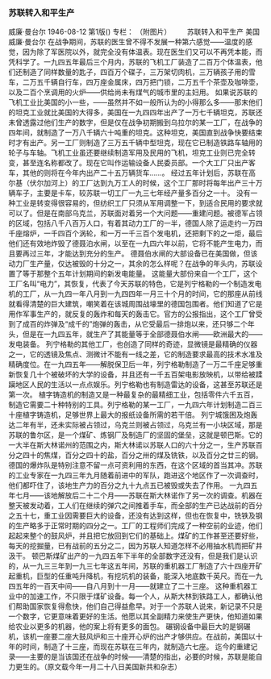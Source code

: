 ### 苏联转入和平生产
威廉·曼台尔
1946-08-12
第1版()
专栏：
（附图片）
　　苏联转入和平生产
    美国威廉·曼台尔
    在战争期间，苏联的医生曾不得不发展一种第六感觉——温度的感觉，因为除了军医院以外，就完全没有体温表。现在医生们又可以不再凭本能，而凭科学了。一九四五年最后三个月内，苏联的飞机工厂装造了二百万个体温表，他们还制造了同样数量的匙子，四百万个碟子，三万架切肉机，三万辆孩子用的雪车，二万五千辆自行车，四万座金属床，四万把门锁，二万五千个茶壶及咖啡壶，以及二百个烹调用的火炉——供给尚未有煤气的城市里的主妇用。
    如果说苏联的飞机工业比美国的小一些，——虽然并不如一般所认为的小得那么多——那末他们的坦克工业就比美国的大得多，美国在一九四四年出产了一万七千辆坦克，苏联还未曾透露过他们生产的数字，但是仅在战争初期搬到乌拉尔的某一工厂，在战争的四年间，就制造了一万八千辆六十吨重的坦克。这种坦克，美国直到战争快要结束时才有出产。另一工厂则制造了三万五千辆中型坦克，现在它已制造铁路车轴用的轮子与车轴。飞机工业虽还要继续制造军用及民用的飞机，坦克工业则已完全转变，甚至连名称都改了。现在它叫作运输设备人民委员部。一个大工厂只出产客车，其他的则将在今年内出产二十五万辆货车……。
    经过五年计划后，苏联在高尔基（伏尔加河上）的工厂达到九万工人的时候，这个工厂那时将每年出产三十万辆车子，主要是卡车，较苏联一切工厂一九三七年经产量多百分之一十。
    没有一种工业是转变得很容易的，但纺织工厂只须从军用调整一下，到适合民用的要求就可以了。但是在南部乌克兰，苏联面对着另一个大问题——重建问题。被德军占领的区域，包括八千八百万人口，有着其动力工厂的一半，德国人除了运走约一万四千座熔炉，一千四百个涡轮，和一万一千三百个发电机，还把剩下的之一炬，最后他们还有效地炸毁了德聂泊水闸，以至在一九四六年以前，它将不能产生电力，而且要再过三年，才能达到充分的生产。
    德聂伯水闸的大部设备已在美国做，但该动力厂生产量，仅达被毁的十分之一，其余的怎么样呢？在战争的年头内，苏联设置了等于那整个五年计划期间的新发电能量。
    这能量大部份来自一个工厂，这个工厂名叫“电力”，其恢复，代表了今天苏联的特色，它是列宁格勒的一个制造发电机的工厂，从一九四一年八月到一九四四年一月三十个月的时间，它的那座从前线就看得清楚的巨大建筑，嘲笑着在该城周围战壕里的德国包围者。他们知道了它是用作军事生产的，就反复的轰炸和每天的轰击它。官方的公报指出，这个工厂曾受到了成百的炸弹及“成千的”炮弹的轰击，从它受最后一排炮以来，还只够二个年头，但是在一九四五年，就生产了其能量等于全部德聂伯水闸——欧洲最大的——发电装备。
    列宁格勒的其他工厂，也创造了同样的奇迹，显微镜是最精确的仪器之一，它的透镜及焦点、测微计不能有一线之差，它的制造要求最高的技术水准及精确度位。在一九四五年——解脱保卫后一年，列宁格勒制造了一万二千座足够重新恢复几十个被破坏的大学的设备，并且还有一千五百架电影放映机，以带给被蹂躏地区人民的生活以一点点娱乐。列宁格勒也有制造雷达的设备，这甚至苏联还是第一次。
    植字铸造机的制造又是一种最复杂的最精细工业，包括零件六千五百，制造它需要二十种特别的工具。列宁格勒的某一工厂，一九四六年计划制造二百三十座植字铸造机，足够世界上最大的报纸设备所需的若干倍。
    列宁城饿困及炮轰达二年有半，还未实际被占领过，乌克兰则被占领过，乌克兰有一小块区域，那是苏联的鲁尔区，是一个煤矿、炼钢厂及制造厂的坚固的堡垒，这就是顿巴斯。它的一大半在斯大林诺州的范围之内，斯大林诺以苏联人口的六十分之一，生产苏联百分之四十的焦煤，百分之四十的盐，百分之卅的煤及铣铁，以及百分之廿三的钢。德国的爆炸队是特别注意不留一点可资利用的东西，在这个区域的首当其冲。苏联的工业专家在一九四三年九月随着前进中的军队，跑进这个地区作了一次调查时，他们都吓住了，该地生产力的百分之九十九点五已被毁或失去了作用。
    一九四五年七月——该地解放后二十二个月——苏联在斯大林诺作了另一次的调查。机器在整天被发动着，工人们在继续的弹穴之间推着手车，而全部的生产已达战前的百分之五十七，重工业因需要巨大的设备，还没有达到这样，但也在恢复中，铣铁及钢的生产略多于正常时期的四分之一。工厂的工程师们完成了一种空前的业迹，他们起起来整个的鼓风炉，并且把它放回到它们的基础上。煤矿的工作甚至还要好些，每天的挖掘量，已有战前的五分之二，因为苏联人知道怎样不必用抽水机而把矿井汲干。
    顿巴斯煤矿出产的一九四五年下半年的全部数字还没有，但是我们是认识的，从一九三三年到一九三七年这五年间，苏联的重机器工厂制造了六十四座开矿起重机，巨型的任重吨升降机，有挖坑机的装备，能深入地底数千英尺。而在一九四五年的一百天中间——自八月到十一月——就建立了二十三座。
    这种重机器工业中的加速工作，不只限于煤矿设备。每一个人，从斯大林到铁路工人，都确认他们帮助国家恢复得愈快，他们自己得益愈早。对于一个苏联人说来，新记录不只是一个数字，它更意味着更好的生活。他愿以其全副精力来使生产更快，他知道如果给农业以更多的机器，他的案上将有更多的面包。
    碾钢设备中最巨大的是钢碾机，该机一座要二座大鼓风炉和三十座开心炉的出产才够供应。在战前，美国以十年的时间，制造了十三座，而现在苏联在三年内，就制造六七座。
    迄今的重建记录——主要的是当该国还在战争的时候——清楚的指出，必要的时候，苏联是能自力更生的。（原文载今年一月二十八日美国新共和杂志）
